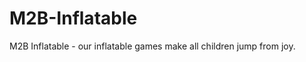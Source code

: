 M2B-Inflatable
==============

M2B Inflatable - our inflatable games make all children jump from joy.